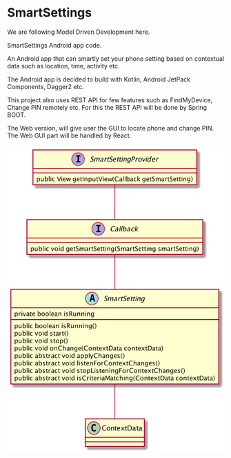 # SmartSettings

We are following Model Driven Development here.

SmartSettings Android app code.

An Android app that can smartly set your phone setting based on contextual data such as location, time, activity etc.

The Android app is decided to build with Kotlin, Android JetPack Components, Dagger2 etc.

This project also uses REST API for few features such as FindMyDevice, Change PIN remotely etc. For this the REST API will be done by Spring BOOT.

The Web version, will give user the GUI to locate phone and change PIN. The Web GUI part will be handled by React.

![Class Diagram](https://raw.githubusercontent.com/praslnx8/SmartSettings/master/MDD/class_diagram.png)

